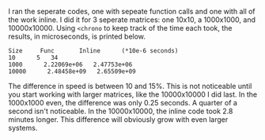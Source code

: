 I ran the seperate codes, one with sepeate function calls and one with all of the work inline. 
I did it for 3 seperate matrices: one 10x10, a 1000x1000, and 10000x10000. Using `<chrono` to keep
track of the time each took, the results, in microseconds, is printed below. 
```
Size     Func       Inline      (*10e-6 seconds)
10      5   34
1000      2.22069e+06   2.47753e+06
10000      2.48458e+09   2.65509e+09
```
The difference in speed is between 10 and 15%. This is not noticeable until you start working
with larger matrices, like the 10000x10000 I did last. In the 1000x1000 even, the difference was 
only 0.25 seconds. A quarter of a second isn't noticeable. In the 10000x10000, the inline code took 
2.8 minutes longer. This difference will obviously grow with even larger systems.

